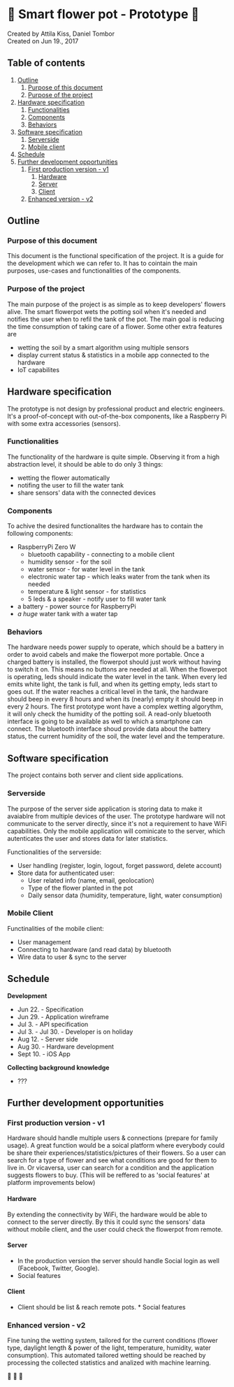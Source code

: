 # 🌺 Smart flower pot - Prototype 🌺

Created by Attila Kiss, Daniel Tombor<br/>
Created on Jun 19., 2017

## Table of contents
1. [Outline](#outline)
    1. [Purpose of this document](#purpose-of-doc)
    2. [Purpose of the project](#purpose-of-proj)
2. [Hardware specification](#hardware-spec)
    1. [Functionalities](#functionalities)
    2. [Components](#components)
    3. [Behaviors](#behaviors)
3. [Software specification](#software-spec)
    1. [Serverside](#serverside)
    2. [Mobile client](#mobile-client)
4. [Schedule](#schedule)
5. [Further development opportunities](#furhter-dev)
    1. [First production version - v1](#v1)
        1. [Hardware](#v1-hardware)
        2. [Server](#v1-server)
        3. [Client](#v1-client)
    2. [Enhanced version - v2](#v2)

## <a name="outline"></a>Outline

### <a name="purpose-of-doc"></a>Purpose of this document

This document is the functional specification of the project.
It is a guide for the development which we can refer to.
It has to cointain the main purposes, use-cases and functionalities of the components.

### <a name="purpose-of-proj"></a>Purpose of the project

The main purpose of the project is as simple as to keep developers' flowers alive.
The smart flowerpot wets the potting soil when it's needed and notifies the user when to refil the tank of the pot.
The main goal is reducing the time consumption of taking care of a flower.
Some other extra features are 
- wetting the soil by a smart algorithm using multiple sensors
- display current status & statistics in a mobile app connected to the hardware
- IoT capabilites

## <a name="hardware-spec"></a>Hardware specification

The prototype is not design by professional product and electric engineers. It's a proof-of-concept with out-of-the-box components, like a Raspberry Pi with some extra accessories (sensors).

### <a name="functionalities"></a>Functionalities

The functionality of the hardware is quite simple. 
Observing it from a high abstraction level, it should be able to do only 3 things:
* wetting the flower automatically
* notifing the user to fill the water tank
* share sensors' data with the connected devices

### <a name="components"></a>Components

To achive the desired functionalites the hardware has to contain the following components:
* RaspberryPi Zero W
    * bluetooth capability - connecting to a mobile client
    * humidity sensor - for the soil
    * water sensor - for water level in the tank
    * electronic water tap - which leaks water from the tank when its needed
    * temperature & light sensor - for statistics
    * 5 leds & a speaker - notify user to fill water tank
* a battery - power source for RaspberryPi
* *a huge* water tank with a water tap

### <a name="behaviors"></a>Behaviors

The hardware needs power supply to operate, which should be a battery in order to avoid cabels and make the flowerpot more portable. Once a charged battery is installed, the flowerpot should just work without having to switch it on. This means no buttons are needed at all.
When the flowerpot is operating, leds should indicate the water level in the tank. When every led emits white light, the tank is full, and when its getting empty, leds start to goes out. If the water reaches a critical level in the tank, the hardware should beep in every 8 hours and when its (nearly) empty it should beep in every 2 hours.
The first prototype wont have a complex wetting algorythm, it will only check the humidity of the potting soil.
A read-only bluetooth interface is going to be available as well to which a smartphone can connect. The bluetooth interface shoud provide data about the battery status, the current humidity of the soil, the water level and the temperature.

## <a name="software-spec"></a>Software specification

The project contains both server and client side applications.

### <a name="serverside"></a>Serverside

The purpose of the server side application is storing data to make it avaiablre from multiple devices of the user.
The prototype hardware will not communicate to the server directly, since it's not a requirement to have WiFi capabilities.
Only the mobile application will cominicate to the server, which autenticates the user and stores data for later statistics.

Functionalities of the serverside:
* User handling (register, login, logout, forget password, delete account)
* Store data for authenticated user:
    * User related info (name, email, geolocation)
    * Type of the flower planted in the pot
    * Daily sensor data (humidity, temperature, light, water consumption)

### <a name="mobile-client"></a>Mobile Client

Functinalities of the mobile client:
* User management
* Connecting to hardware (and read data) by bluetooth
* Wire data to user & sync to the server

## <a name="schedule"></a>Schedule

**Development**
* Jun 22. - Specification
* Jun 29. - Application wireframe
* Jul 3. - API specification
* Jul 3. - Jul 30. - Developer is on holiday
* Aug 12. - Server side
* Aug 30. - Hardware development
* Sept 10. - iOS App

**Collecting background knowledge**
* ???

## <a name="furhter-dev"></a>Further development opportunities

### <a name="v1"></a>First production version - v1

Hardware should handle multiple users & connections (prepare for family usage).
A great function would be a soical platform where everybody could be share their experiences/statistics/pictures of their flowers.
So a user can search for a type of flower and see what conditions are good for them to live in.
Or vicaversa, user can search for a condition and the application suggests flowers to buy.
(This will be reffered to as 'social features' at platform improvements below)

#### <a name="v1-hardware"></a>Hardware

By extending the connectivity by WiFi, the hardware would be able to connect to the server directly. 
By this it could sync the sensors' data without mobile client, and the user could check the flowerpot from remote.

#### <a name="v1-server"></a>Server

* In the production version the server should handle Social login as well (Facebook, Twitter, Google).
* Social features

#### <a name="v1-client"></a>Client

* Client should be list & reach remote pots.
* Social features

### <a name="v2"></a>Enhanced version - v2

Fine tuning the wetting system, tailored for the current conditions (flower type, daylight length & power of the light, temperature, humidity, water consumption).
This automated tailored wetting should be reached by processing the collected statistics and analized with machine learning.

🌺 🌺 🌺